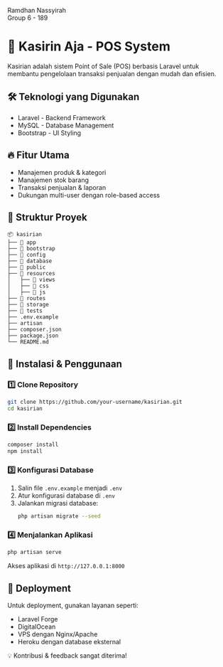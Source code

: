Ramdhan Nassyirah <br>
Group 6 - 189 <br>

# 🛒 Kasirin Aja - POS System

Kasirian adalah sistem Point of Sale (POS) berbasis Laravel untuk membantu pengelolaan transaksi penjualan dengan mudah dan efisien.

## 🛠️ Teknologi yang Digunakan

- Laravel - Backend Framework
- MySQL - Database Management
- Bootstrap - UI Styling

## 🔥 Fitur Utama

- Manajemen produk & kategori
- Manajemen stok barang
- Transaksi penjualan & laporan
- Dukungan multi-user dengan role-based access

## 📂 Struktur Proyek

```
📦 kasirian
├── 📁 app
├── 📁 bootstrap
├── 📁 config
├── 📁 database
├── 📁 public
├── 📁 resources
│   ├── 📁 views
│   ├── 📁 css
│   ├── 📁 js
├── 📁 routes
├── 📁 storage
├── 📁 tests
├── .env.example
├── artisan
├── composer.json
├── package.json
└── README.md
```

## 🚀 Instalasi & Penggunaan

### 1️⃣ Clone Repository
```sh
git clone https://github.com/your-username/kasirian.git
cd kasirian
```

### 2️⃣ Install Dependencies
```sh
composer install
npm install
```

### 3️⃣ Konfigurasi Database
1. Salin file `.env.example` menjadi `.env`
2. Atur konfigurasi database di `.env`
3. Jalankan migrasi database:
   ```sh
   php artisan migrate --seed
   ```

### 4️⃣ Menjalankan Aplikasi
```sh
php artisan serve
```
Akses aplikasi di `http://127.0.0.1:8000`

## 🔗 Deployment

Untuk deployment, gunakan layanan seperti:
- Laravel Forge
- DigitalOcean
- VPS dengan Nginx/Apache
- Heroku dengan database eksternal



💡 Kontribusi & feedback sangat diterima!

  


